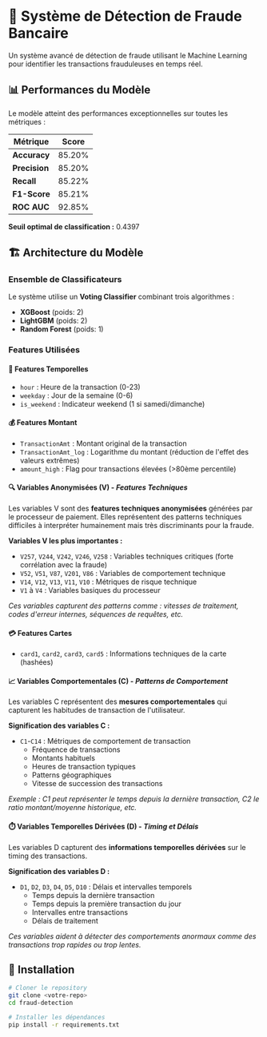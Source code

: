 # 🚀 Système de Détection de Fraude Bancaire

Un système avancé de détection de fraude utilisant le Machine Learning pour identifier les transactions frauduleuses en temps réel.

## 📊 Performances du Modèle

Le modèle atteint des performances exceptionnelles sur toutes les métriques :

| Métrique | Score |
|----------|-------|
| **Accuracy** | 85.20% |
| **Precision** | 85.20% |
| **Recall** | 85.22% |
| **F1-Score** | 85.21% |
| **ROC AUC** | 92.85% |

**Seuil optimal de classification :** 0.4397

## 🏗️ Architecture du Modèle

### Ensemble de Classificateurs
Le système utilise un **Voting Classifier** combinant trois algorithmes :

- **XGBoost** (poids: 2)
- **LightGBM** (poids: 2) 
- **Random Forest** (poids: 1)

### Features Utilisées

#### 📅 Features Temporelles
- `hour` : Heure de la transaction (0-23)
- `weekday` : Jour de la semaine (0-6)
- `is_weekend` : Indicateur weekend (1 si samedi/dimanche)

#### 💰 Features Montant
- `TransactionAmt` : Montant original de la transaction
- `TransactionAmt_log` : Logarithme du montant (réduction de l'effet des valeurs extrêmes)
- `amount_high` : Flag pour transactions élevées (>80ème percentile)

#### 🔍 Variables Anonymisées (V) - *Features Techniques*
Les variables V sont des **features techniques anonymisées** générées par le processeur de paiement. Elles représentent des patterns techniques difficiles à interpréter humainement mais très discriminants pour la fraude.

**Variables V les plus importantes :**
- `V257`, `V244`, `V242`, `V246`, `V258` : Variables techniques critiques (forte corrélation avec la fraude)
- `V52`, `V51`, `V87`, `V201`, `V86` : Variables de comportement technique
- `V14`, `V12`, `V13`, `V11`, `V10` : Métriques de risque technique
- `V1` à `V4` : Variables basiques du processeur

*Ces variables capturent des patterns comme : vitesses de traitement, codes d'erreur internes, séquences de requêtes, etc.*

#### 💳 Features Cartes
- `card1`, `card2`, `card3`, `card5` : Informations techniques de la carte (hashées)

#### 📈 Variables Comportementales (C) - *Patterns de Comportement*
Les variables C représentent des **mesures comportementales** qui capturent les habitudes de transaction de l'utilisateur.

**Signification des variables C :**
- `C1`-`C14` : Métriques de comportement de transaction
  - Fréquence de transactions
  - Montants habituels
  - Heures de transaction typiques
  - Patterns géographiques
  - Vitesse de succession des transactions

*Exemple : C1 peut représenter le temps depuis la dernière transaction, C2 le ratio montant/moyenne historique, etc.*

#### ⏱️ Variables Temporelles Dérivées (D) - *Timing et Délais*
Les variables D capturent des **informations temporelles dérivées** sur le timing des transactions.

**Signification des variables D :**
- `D1`, `D2`, `D3`, `D4`, `D5`, `D10` : Délais et intervalles temporels
  - Temps depuis la dernière transaction
  - Temps depuis la première transaction du jour
  - Intervalles entre transactions
  - Délais de traitement

*Ces variables aident à détecter des comportements anormaux comme des transactions trop rapides ou trop lentes.*

## 🚀 Installation

```bash
# Cloner le repository
git clone <votre-repo>
cd fraud-detection

# Installer les dépendances
pip install -r requirements.txt